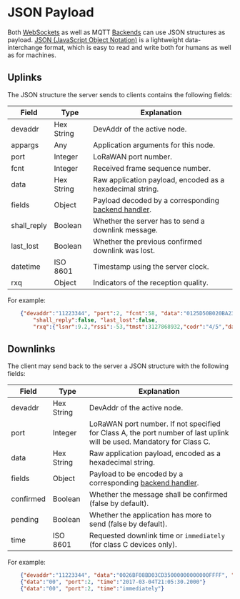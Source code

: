 # JSON Payload

Both [WebSockets](WebSockets.md) as well as MQTT [Backends](Backends.md) can
use JSON structures as payload.
[JSON (JavaScript Object Notation)](http://www.json.org) is a lightweight
data-interchange format, which is easy to read and write both for humans as well
as for machines.

## Uplinks

The JSON structure the server sends to clients contains the following fields:

  Field       | Type        | Explanation
 -------------|-------------|-------------------------------------------------------------
  devaddr     | Hex String  | DevAddr of the active node.
  appargs     | Any         | Application arguments for this node.
  port        | Integer     | LoRaWAN port number.
  fcnt        | Integer     | Received frame sequence number.
  data        | Hex String  | Raw application payload, encoded as a hexadecimal string.
  fields      | Object      | Payload decoded by a corresponding [backend handler](Backends.md).
  shall_reply | Boolean     | Whether the server has to send a downlink message.
  last_lost   | Boolean     | Whether the previous confirmed downlink was lost.
  datetime    | ISO 8601    | Timestamp using the server clock.
  rxq         | Object      | Indicators of the reception quality.

For example:
```json
    {"devaddr":"11223344", "port":2, "fcnt":58, "data":"0125D50B020BA23645F1A90BDDEE0004",
        "shall_reply":false, "last_lost":false,
        "rxq":{"lsnr":9.2,"rssi":-53,"tmst":3127868932,"codr":"4/5","datr":"SF12BW125","freq":868.3}}
```

## Downlinks

The client may send back to the server a JSON structure with the following fields:

  Field       | Type        | Explanation
 -------------|-------------|-------------------------------------------------------------
  devaddr     | Hex String  | DevAddr of the active node.
  port        | Integer     | LoRaWAN port number. If not specified for Class A, the port number of last uplink will be used. Mandatory for Class C.
  data        | Hex String  | Raw application payload, encoded as a hexadecimal string.
  fields      | Object      | Payload to be encoded by a corresponding [backend handler](Backends.md).
  confirmed   | Boolean     | Whether the message shall be confirmed (false by default).
  pending     | Boolean     | Whether the application has more to send (false by default).
  time        | ISO 8601    | Requested downlink time or `immediately` (for class C devices only).

For example:
```json
    {"devaddr":"11223344", "data":"0026BF08BD03CD35000000000000FFFF", "confirmed":true}
    {"data":"00", "port":2, "time":"2017-03-04T21:05:30.2000"}
    {"data":"00", "port":2, "time":"immediately"}
```
